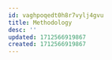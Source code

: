 ```yaml
---
id: vaghpoqedt0h8r7vylj4gvu
title: Methodology
desc: ''
updated: 1712566919867
created: 1712566919867
---
```

